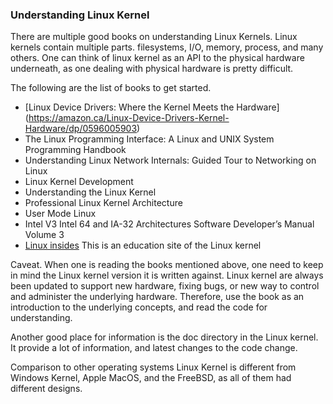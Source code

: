 ### Understanding Linux Kernel

There are multiple good books on understanding Linux Kernels.
Linux kernels contain multiple parts. filesystems, I/O, memory, process, and many others. One can think of linux kernel as an API to the physical hardware underneath, as
one dealing with physical hardware is pretty difficult.

The following are the list of books to get started.

* [Linux Device Drivers: Where the Kernel Meets the Hardware]  (https://amazon.ca/Linux-Device-Drivers-Kernel-Hardware/dp/0596005903) 
* The Linux Programming Interface: A Linux and UNIX System Programming Handbook
* Understanding Linux Network Internals: Guided Tour to Networking on Linux
* Linux Kernel Development
* Understanding the Linux Kernel
* Professional Linux Kernel Architecture
* User Mode Linux
* Intel V3 Intel 64 and IA-32 Architectures Software Developer’s Manual Volume 3
* [Linux insides](https://github.com/0xAX/linux-insides) This is an education site of the Linux kernel 


Caveat.  When one is reading the books mentioned above, one need to keep in mind the Linux kernel version it is written against.  Linux kernel are always been updated to support new hardware, fixing bugs, or new way to control and administer the underlying hardware.  Therefore, use the book as an introduction to the underlying concepts, and read the code for understanding.

Another good place for information is the doc directory in the Linux kernel.  It provide a lot of information, and latest changes to the code change.


Comparison to other operating systems
Linux Kernel is different from Windows Kernel, Apple MacOS, and the FreeBSD, as all of them had different designs.
